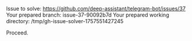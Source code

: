 Issue to solve: https://github.com/deep-assistant/telegram-bot/issues/37
Your prepared branch: issue-37-90092b7d
Your prepared working directory: /tmp/gh-issue-solver-1757551427245

Proceed.